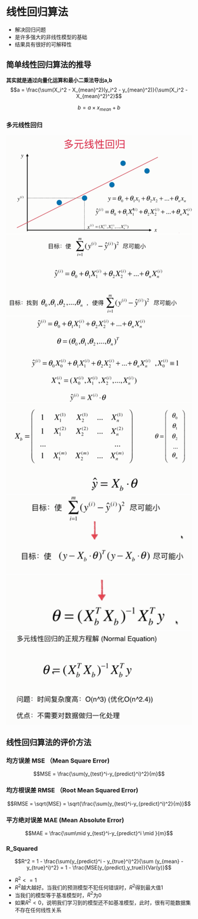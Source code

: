 # 线性回归算法 
- 解决回归问题
- 是许多强大的非线性模型的基础
- 结果具有很好的可解释性

## 简单线性回归算法的推导
**其实就是通过向量化运算和最小二乘法导出a,b**
$$a = \frac{\sum(X_i^2 - X_{mean}^2)(y_i^2 - y_{mean}^2)}{\sum(X_i^2 - X_{mean}^2)^2}$$

$$b = a \times x_{mean} + b$$

### 多元线性回归
![1](https://github.com/Pythonboy/Image/blob/master/ML/1.jpg?raw=true)
![2](https://github.com/Pythonboy/Image/blob/master/ML/2.jpg?raw=true)
![3](https://github.com/Pythonboy/Image/blob/master/ML/3.jpg?raw=true)
![4](https://github.com/Pythonboy/Image/blob/master/ML/4.jpg?raw=true)
![5](https://github.com/Pythonboy/Image/blob/master/ML/5.jpg?raw=true)
![6](https://github.com/Pythonboy/Image/blob/master/ML/6.jpg?raw=true)
![7](https://github.com/Pythonboy/Image/blob/master/ML/7.jpg?raw=true)

## 线性回归算法的评价方法
### 均方误差 MSE （Mean Square Error)
$$MSE = \frac{\sum(y_{test}^i-y_{predict}^i)^2}{m}$$

### 均方根误差 RMSE （Root Mean Squared Error)
$$RMSE = \sqrt{MSE} = \sqrt{\frac{\sum(y_{test}^i-y_{predict}^i)^2}{m}}$$

### 平方绝对误差 MAE (Mean Absolute Error)
$$MAE = \frac{\sum\mid y_{test}^i-y_{predict}^i \mid }{m}$$

### R_Squared
$$R^2 = 1 - \frac{\sum(y_{predict}^i - y_{true}^i)^2}{\sum (y_{mean} - y_{true}^i)^2} = 1 - \frac{MSE(y_{predict},y_true)}{Var(y)}$$
- $R^2<=1$
- $R^2$越大越好。当我们的预测模型不犯任何错误时，$R^2$得到最大值1
- 当我们的模型等于基准模型时，$R^2$为0
- 如果$R^2<0$，说明我们学习到的模型还不如基准模型，此时，很有可能数据集不存在任何线性关系
















